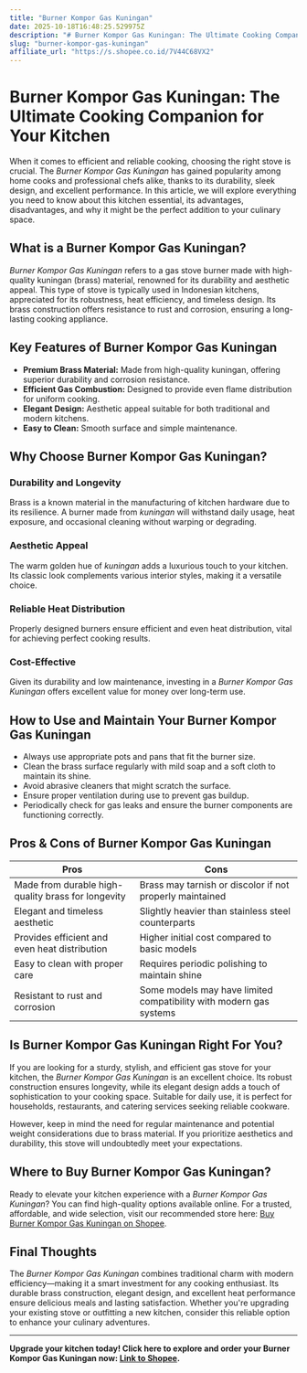 ```yaml
---
title: "Burner Kompor Gas Kuningan"
date: 2025-10-18T16:48:25.529975Z
description: "# Burner Kompor Gas Kuningan: The Ultimate Cooking Companion for Your Kitchen..."
slug: "burner-kompor-gas-kuningan"
affiliate_url: "https://s.shopee.co.id/7V44C68VX2"
---
```

# Burner Kompor Gas Kuningan: The Ultimate Cooking Companion for Your Kitchen

When it comes to efficient and reliable cooking, choosing the right stove is crucial. The *Burner Kompor Gas Kuningan* has gained popularity among home cooks and professional chefs alike, thanks to its durability, sleek design, and excellent performance. In this article, we will explore everything you need to know about this kitchen essential, its advantages, disadvantages, and why it might be the perfect addition to your culinary space.

## What is a Burner Kompor Gas Kuningan?

*Burner Kompor Gas Kuningan* refers to a gas stove burner made with high-quality kuningan (brass) material, renowned for its durability and aesthetic appeal. This type of stove is typically used in Indonesian kitchens, appreciated for its robustness, heat efficiency, and timeless design. Its brass construction offers resistance to rust and corrosion, ensuring a long-lasting cooking appliance.

## Key Features of Burner Kompor Gas Kuningan

- **Premium Brass Material:** Made from high-quality kuningan, offering superior durability and corrosion resistance.
- **Efficient Gas Combustion:** Designed to provide even flame distribution for uniform cooking.
- **Elegant Design:** Aesthetic appeal suitable for both traditional and modern kitchens.
- **Easy to Clean:** Smooth surface and simple maintenance.

## Why Choose Burner Kompor Gas Kuningan?

### Durability and Longevity

Brass is a known material in the manufacturing of kitchen hardware due to its resilience. A burner made from *kuningan* will withstand daily usage, heat exposure, and occasional cleaning without warping or degrading.

### Aesthetic Appeal

The warm golden hue of *kuningan* adds a luxurious touch to your kitchen. Its classic look complements various interior styles, making it a versatile choice.

### Reliable Heat Distribution

Properly designed burners ensure efficient and even heat distribution, vital for achieving perfect cooking results.

### Cost-Effective

Given its durability and low maintenance, investing in a *Burner Kompor Gas Kuningan* offers excellent value for money over long-term use.

## How to Use and Maintain Your Burner Kompor Gas Kuningan

- Always use appropriate pots and pans that fit the burner size.
- Clean the brass surface regularly with mild soap and a soft cloth to maintain its shine.
- Avoid abrasive cleaners that might scratch the surface.
- Ensure proper ventilation during use to prevent gas buildup.
- Periodically check for gas leaks and ensure the burner components are functioning correctly.

## Pros & Cons of Burner Kompor Gas Kuningan

| **Pros**                                           | **Cons**                                         |
|-----------------------------------------------------|--------------------------------------------------|
| Made from durable high-quality brass for longevity | Brass may tarnish or discolor if not properly maintained |
| Elegant and timeless aesthetic                     | Slightly heavier than stainless steel counterparts |
| Provides efficient and even heat distribution     | Higher initial cost compared to basic models   |
| Easy to clean with proper care                      | Requires periodic polishing to maintain shine |
| Resistant to rust and corrosion                     | Some models may have limited compatibility with modern gas systems |

## Is Burner Kompor Gas Kuningan Right For You?

If you are looking for a sturdy, stylish, and efficient gas stove for your kitchen, the *Burner Kompor Gas Kuningan* is an excellent choice. Its robust construction ensures longevity, while its elegant design adds a touch of sophistication to your cooking space. Suitable for daily use, it is perfect for households, restaurants, and catering services seeking reliable cookware.

However, keep in mind the need for regular maintenance and potential weight considerations due to brass material. If you prioritize aesthetics and durability, this stove will undoubtedly meet your expectations.

## Where to Buy Burner Kompor Gas Kuningan?

Ready to elevate your kitchen experience with a *Burner Kompor Gas Kuningan*? You can find high-quality options available online. For a trusted, affordable, and wide selection, visit our recommended store here: [Buy Burner Kompor Gas Kuningan on Shopee](https://s.shopee.co.id/7V44C68VX2).

## Final Thoughts

The *Burner Kompor Gas Kuningan* combines traditional charm with modern efficiency—making it a smart investment for any cooking enthusiast. Its durable brass construction, elegant design, and excellent heat performance ensure delicious meals and lasting satisfaction. Whether you're upgrading your existing stove or outfitting a new kitchen, consider this reliable option to enhance your culinary adventures.

---

**Upgrade your kitchen today! Click here to explore and order your Burner Kompor Gas Kuningan now: [Link to Shopee](https://s.shopee.co.id/7V44C68VX2).**